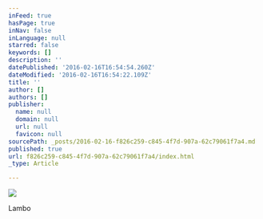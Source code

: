 ```yaml
---
inFeed: true
hasPage: true
inNav: false
inLanguage: null
starred: false
keywords: []
description: ''
datePublished: '2016-02-16T16:54:54.260Z'
dateModified: '2016-02-16T16:54:22.109Z'
title: ''
author: []
authors: []
publisher:
  name: null
  domain: null
  url: null
  favicon: null
sourcePath: _posts/2016-02-16-f826c259-c845-4f7d-907a-62c79061f7a4.md
published: true
url: f826c259-c845-4f7d-907a-62c79061f7a4/index.html
_type: Article

---
```

![](https://the-grid-user-content.s3-us-west-2.amazonaws.com/3006c079-1c42-44da-b955-d6c3a20c2164.jpg)

Lambo